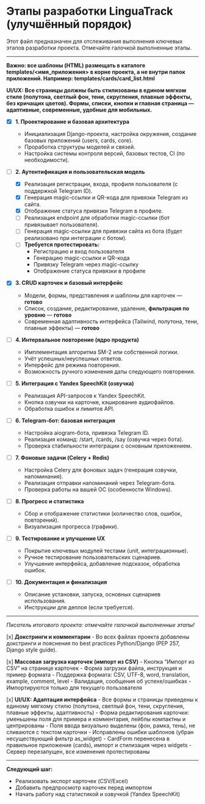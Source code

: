 # Этапы разработки LinguaTrack (улучшённый порядок)

Этот файл предназначен для отслеживания выполнения ключевых этапов разработки проекта. Отмечайте галочкой выполненные этапы.

---

**Важно: все шаблоны (HTML) размещать в каталоге templates/<имя_приложения> в корне проекта, а не внутри папок приложений. Например: templates/cards/card_list.html**

**UI/UX: Все страницы должны быть стилизованы в едином мягком стиле (полутона, светлый фон, тени, скругления, плавные эффекты, без кричащих цветов). Формы, списки, кнопки и главная страница — адаптивные, современные, удобные для мобильных.**

- [x] **1. Проектирование и базовая архитектура**
    - Инициализация Django-проекта, настройка окружения, создание базовых приложений (users, cards, core).
    - Проработка структуры моделей и связей.
    - Настройка системы контроля версий, базовых тестов, CI (по необходимости).

- [ ] **2. Аутентификация и пользовательская модель**
    - [x] Реализация регистрации, входа, профиля пользователя (с поддержкой Telegram ID).
    - [x] Генерация magic-ссылки и QR-кода для привязки Telegram из сайта.
    - [x] Отображение статуса привязки Telegram в профиле.
    - [ ] Реализация endpoint для обработки magic-ссылки (бот привязывает пользователя).
    - [ ] Генерация magic-ссылки для привязки сайта из бота (будет реализовано при интеграции с ботом).
    - [ ] **Требуется протестировать:**
        - Регистрацию и вход пользователя
        - Генерацию magic-ссылки и QR-кода
        - Привязку Telegram через magic-ссылку
        - Отображение статуса привязки в профиле

- [x] **3. CRUD карточек и базовый интерфейс**
    - Модели, формы, представления и шаблоны для карточек — **готово**
    - Список, создание, редактирование, удаление, **фильтрация по уровню** — **готово**
    - Современная адаптивность интерфейса (Tailwind, полутона, тени, плавные эффекты) — **готово**

- [ ] **4. Интервальное повторение (ядро продукта)**
    - Имплементация алгоритма SM-2 или собственной логики.
    - Учёт успешных/неуспешных ответов.
    - Интерфейс для режима повторения.
    - Возможность ручного изменения даты следующего повторения.

- [ ] **5. Интеграция с Yandex SpeechKit (озвучка)**
    - Реализация API-запросов к Yandex SpeechKit.
    - Кнопка озвучки на карточке, кэширование аудиофайлов.
    - Обработка ошибок и лимитов API.

- [ ] **6. Telegram-бот: базовая интеграция**
    - Настройка aiogram-бота, привязка Telegram ID.
    - Реализация команд: /start, /cards, /say (озвучка через бота).
    - Проверка стабильности интеграции с основным приложением.

- [ ] **7. Фоновые задачи (Celery + Redis)**
    - Настройка Celery для фоновых задач (генерация озвучки, напоминания).
    - Реализация отправки напоминаний через Telegram-бота.
    - Проверка работы на вашей ОС (особенности Windows).

- [ ] **8. Прогресс и статистика**
    - Сбор и отображение статистики (количество слов, ошибок, повторений).
    - Визуализация прогресса (графики).

- [ ] **9. Тестирование и улучшение UX**
    - Покрытие ключевых модулей тестами (unit, интеграционные).
    - Ручное тестирование пользовательских сценариев.
    - Улучшение интерфейса, добавление подсказок, обработка ошибок.

- [ ] **10. Документация и финализация**
    - Описание установки, запуска, основных сценариев использования.
    - Инструкции для деплоя (если требуется).

---

_Писатель итогового проекта: отмечайте галочкой выполненные этапы!_ 

[x] **Докстринги и комментарии**
    - Во всех файлах проекта добавлены докстринги и пояснения по best practices Python/Django (PEP 257, Django style guide). 

[x] **Массовая загрузка карточек (импорт из CSV)**
    - Кнопка “Импорт из CSV” на странице карточек
    - Форма загрузки файла, инструкция и пример формата
    - Поддержка формата: CSV, UTF-8, word, translation, example, comment, level
    - Валидация, сообщения об успехе/ошибках
    - Импортируются только для текущего пользователя 

[x] **UI/UX: Адаптация интерфейса**
    - Все формы и страницы приведены к единому мягкому стилю (полутона, светлый фон, тени, скругления, плавные эффекты, адаптивность)
    - Форма редактирования карточки: уменьшены поля для примера и комментария, лейблы компактны и центрированы
    - Поля ввода визуально выделены (фон, рамка, тень), не сливаются с текстом карточки
    - Исправлены ошибки шаблонов (убран несуществующий фильтр as_widget)
    - CardForm перенесена в правильное приложение (cards), импорт и стилизация через widgets
    - Сервер перезапущен, все изменения протестированы

---

**Следующий шаг:**
- Реализовать экспорт карточек (CSV/Excel)
- Добавить предпросмотр карточек перед импортом
- Начать работу над статистикой и озвучкой (Yandex SpeechKit) 